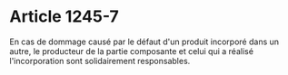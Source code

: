 # Article 1245-7

En cas de dommage causé par le défaut d'un produit incorporé dans un autre, le producteur de la partie composante et celui qui a réalisé l'incorporation sont solidairement responsables.
